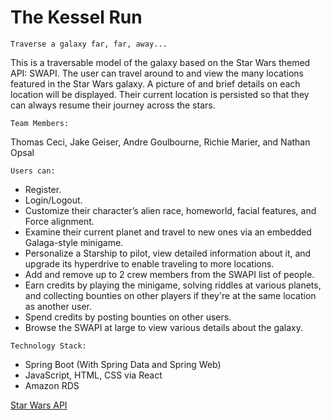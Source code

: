 # The Kessel Run
`Traverse a galaxy far, far, away...`

This is a traversable model of the galaxy based on the Star Wars themed API: SWAPI. The user can travel around to and view the many locations featured in the Star Wars galaxy. A picture of and brief details on each location will be displayed. Their current location is persisted so that they can always resume their journey across the stars.

`Team Members:`

Thomas Ceci, Jake Geiser, Andre Goulbourne, Richie Marier, and Nathan Opsal

`Users can:`
- Register.
- Login/Logout.
- Customize their character’s alien race, homeworld, facial features, and Force alignment.
- Examine their current planet and travel to new ones via an embedded Galaga-style minigame.
- Personalize a Starship to pilot, view detailed information about it, and upgrade its hyperdrive to enable traveling to more locations.
- Add and remove up to 2 crew members from the SWAPI list of people.
- Earn credits by playing the minigame, solving riddles at various planets, and collecting bounties on other players if they're at the same location as another user.
- Spend credits by posting bounties on other users.
- Browse the SWAPI at large to view various details about the galaxy.

`Technology Stack:`
- Spring Boot (With Spring Data and Spring Web)
- JavaScript, HTML, CSS via React
- Amazon RDS
    
[Star Wars API](https://swapi.dev/)
